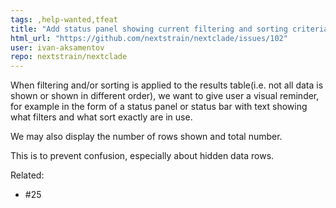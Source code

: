 ```yaml
---
tags: ,help-wanted,tfeat
title: "Add status panel showing current filtering and sorting criteria and number of sequences displayed out of total"
html_url: "https://github.com/nextstrain/nextclade/issues/102"
user: ivan-aksamentov
repo: nextstrain/nextclade
---
```


When filtering and/or sorting is applied to the results table(i.e. not all data is shown or shown in different order), we want to give user a visual reminder, for example in the form of a status panel or status bar with text showing what filters and what sort exactly are in use.

We may also display the number of rows shown and total number.

This is to prevent confusion, especially about hidden data rows.

Related:

 - #25 
